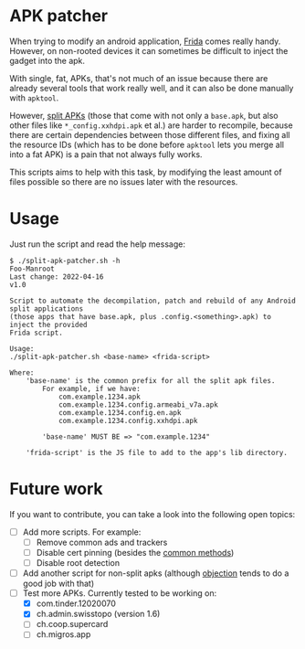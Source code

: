# APK patcher

When trying to modify an android application, [Frida](frida.re) comes really handy.
However, on non-rooted devices it can sometimes be difficult to inject the gadget into the
apk.

With single, fat, APKs, that's not much of an issue because there are already several
tools that work really well, and it can also be done manually with `apktool`.

However, [split APKs](https://developer.android.com/guide/app-bundle) (those that come
with not only a `base.apk`, but also other files like `*_config.xxhdpi.apk` et al.) are
harder to recompile, because there are certain dependencies between those different files,
and fixing all the resource IDs (which has to be done before `apktool` lets you merge all
into a fat APK) is a pain that not always fully works.



This scripts aims to help with this task, by modifying the least amount of files possible
so there are no issues later with the resources.

# Usage

Just run the script and read the help message:
```
$ ./split-apk-patcher.sh -h
Foo-Manroot
Last change: 2022-04-16
v1.0

Script to automate the decompilation, patch and rebuild of any Android split applications
(those apps that have base.apk, plus .config.<something>.apk) to inject the provided
Frida script.

Usage:
./split-apk-patcher.sh <base-name> <frida-script>

Where:
	'base-name' is the common prefix for all the split apk files.
		For example, if we have:
			com.example.1234.apk
			com.example.1234.config.armeabi_v7a.apk
			com.example.1234.config.en.apk
			com.example.1234.config.xxhdpi.apk

		'base-name' MUST BE => "com.example.1234"

	'frida-script' is the JS file to add to the app's lib directory.
```

# Future work

If you want to contribute, you can take a look into the following open topics:
  - [ ] Add more scripts. For example:
    - [ ] Remove common ads and trackers
    - [ ] Disable cert pinning (besides the [common methods](https://codeshare.frida.re/@akabe1/frida-multiple-unpinning/))
	- [ ] Disable root detection
  - [ ] Add another script for non-split apks (although [objection](https://github.com/sensepost/objection) tends to do a good job with that)
  - [ ] Test more APKs. Currently tested to be working on:
    - [x] com.tinder.12020070
	- [x] ch.admin.swisstopo (version 1.6)
	- [ ] ch.coop.supercard
	- [ ] ch.migros.app
